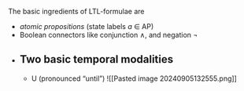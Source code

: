 The basic ingredients of LTL-formulae are 

- *atomic propositions* (state labels *a* ∈ AP)
- Boolean connectors like conjunction ∧, and negation ¬
- Two **basic temporal modalities**
	- 
	-  U (pronounced “until”)
![[Pasted image 20240905132555.png]]